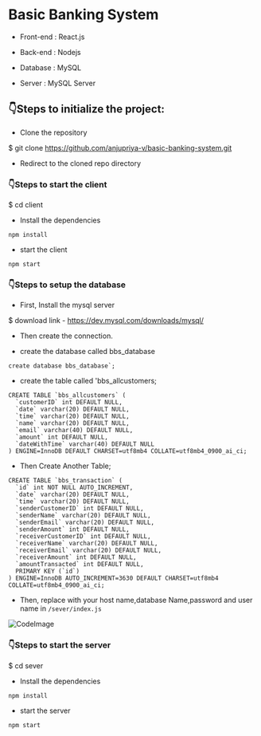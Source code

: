 # Basic Banking System

- Front-end : React.js

- Back-end : Nodejs

- Database : MySQL

- Server : MySQL Server

## :point_down:Steps to initialize the project:

- Clone the repository

$ git clone https://github.com/anjupriya-v/basic-banking-system.git

- Redirect to the cloned repo directory

### :point_down:Steps to start the client

$ cd client

- Install the dependencies

`npm install`

- start the client

`npm start`

### :point_down:Steps to setup the database

- First, Install the mysql server

$ download link - https://dev.mysql.com/downloads/mysql/

- Then create the connection.

- create the database called bbs_database
```
create database bbs_database`;
```

- create the table called 'bbs_allcustomers;
```
CREATE TABLE `bbs_allcustomers` (
  `customerID` int DEFAULT NULL,
  `date` varchar(20) DEFAULT NULL,
  `time` varchar(20) DEFAULT NULL,
  `name` varchar(20) DEFAULT NULL,
  `email` varchar(40) DEFAULT NULL,
  `amount` int DEFAULT NULL,
  `dateWithTime` varchar(40) DEFAULT NULL
) ENGINE=InnoDB DEFAULT CHARSET=utf8mb4 COLLATE=utf8mb4_0900_ai_ci;
```

- Then Create Another Table;
```
CREATE TABLE `bbs_transaction` (
  `id` int NOT NULL AUTO_INCREMENT,
  `date` varchar(20) DEFAULT NULL,
  `time` varchar(20) DEFAULT NULL,
  `senderCustomerID` int DEFAULT NULL,
  `senderName` varchar(20) DEFAULT NULL,
  `senderEmail` varchar(20) DEFAULT NULL,
  `senderAmount` int DEFAULT NULL,
  `receiverCustomerID` int DEFAULT NULL,
  `receiverName` varchar(20) DEFAULT NULL,
  `receiverEmail` varchar(20) DEFAULT NULL,
  `receiverAmount` int DEFAULT NULL,
  `amountTransacted` int DEFAULT NULL,
  PRIMARY KEY (`id`)
) ENGINE=InnoDB AUTO_INCREMENT=3630 DEFAULT CHARSET=utf8mb4 COLLATE=utf8mb4_0900_ai_ci;
```

- Then, replace with your host name,database Name,password and user name in `/sever/index.js` 

![CodeImage](https://user-images.githubusercontent.com/84177086/133745796-1c348607-2f86-4a71-81b8-08ce282c18ff.png)

### :point_down:Steps to start the server 

$ cd sever

- Install the dependencies

`npm install`

- start the server

`npm start`
